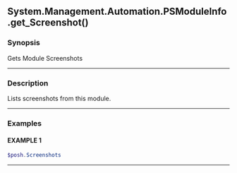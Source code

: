 System.Management.Automation.PSModuleInfo.get_Screenshot()
----------------------------------------------------------




### Synopsis
Gets Module Screenshots



---


### Description

Lists screenshots from this module.



---


### Examples
#### EXAMPLE 1
```PowerShell
$posh.Screenshots
```



---
